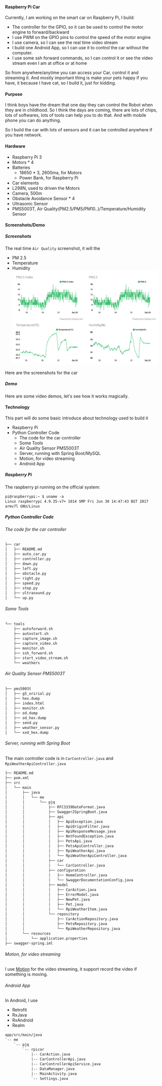 #### Raspberry Pi Car

Currently, I am working on the smart car on Raspberry Pi, I build:
* The controller for the GPIO, so it can be used to control the motor engine to forward/backward
* I use PWM on the GPIO pins to control the speed of the motor engine
* I use camera, so I can see the real time video stream
* I build one Android App, so I can use it to control the car without the computer.
* I use some ssh forward commands, so I can control it or see the video stream even I am at office or at home

So from anywhere/anytime you can access your Car, control it and streaming it.
And mostly important thing is make your pets happy if you have, it because I have cat, so I build it, just for kidding.

#### Purpose
I think boys have the dream that one day they can control the Robot when they are in childhood.
So I think the days are coming, there are lots of chips, lots of softwares, lots of tools can help you to do that. And with mobile phone you can do anything.

So I build the car with lots of sensors and it can be controlled anywhere if you have network.

#### Hardware
* Raspberry Pi 3
* Motors * 4
* Batteries
	* 18650 * 3, 2600ma, for Motors
	* Power Bank, for Raspberry Pi
* Car elements
* L298N, used to driven the Motors
* Camera, 500m
* Obstacle Avoidance Sensor * 4
* Ultrasonic Sensor
* PMS5003T, Air Quality(PM2.5/PM5/PM10..)/Temperature/Humidity Sensor

#### Screenshots/Demo
##### Screenshots
The real time `Air Quality` screenshot, it will the 
* PM 2.5
* Temperature
* Humidity
![Alt text](../demo/pm25.png)

Here are the screenshots for the car

##### Demo
Here are some video demos, let's see how it works magically.


#### Technology
This part will do some basic introduce about technology used to build it
* Raspberry Pi
* Python Controller Code
	* The code for the car controller
	* Some Tools
	* Air Quality Sensor PMS5003T
	* Server, running with Spring Boot/MySQL
	* Motion, for video streaming
	* Android App

##### Raspberry Pi
The raspberry pi running on the official system:
```
pi@raspberrypi:~ $ uname -a
Linux raspberrypi 4.9.35-v7+ 1014 SMP Fri Jun 30 14:47:43 BST 2017 armv7l GNU/Linux
```

##### Python Controller Code

###### The code for the car controller
```
├── car
│   ├── README.md
│   ├── auto_car.py
│   ├── controller.py
│   ├── down.py
│   ├── left.py
│   ├── obstacle.py
│   ├── right.py
│   ├── speed.py
│   ├── stop.py
│   ├── ultrasound.py
│   └── up.py
```

###### Some Tools
```
└── tools
    ├── autoforward.sh
    ├── autostart.sh
    ├── capture_image.sh
    ├── capture_video.sh
    ├── monitor.sh
    ├── ssh_forward.sh
    ├── start_video_stream.sh
    └── weathers
```

###### Air Quality Sensor PMS5003T
```
├── pms5003t
│   ├── g5_oririal.py
│   ├── hex.dump
│   ├── index.html
│   ├── monitor.sh
│   ├── od.dump
│   ├── od_hex.dump
│   ├── send.py
│   ├── weather_sensor.py
│   └── xxd_hex.dump
```

###### Server, running with Spring Boot
The main controller code is in `CarController.java` and `RpiWeatherApiController.java`

```
├── README.md
├── pom.xml
├── src
│   └── main
│       ├── java
│       │   └── me
│       │       └── pjq
│       │           ├── RFC3339DateFormat.java
│       │           ├── Swagger2SpringBoot.java
│       │           ├── api
│       │           │   ├── ApiException.java
│       │           │   ├── ApiOriginFilter.java
│       │           │   ├── ApiResponseMessage.java
│       │           │   ├── NotFoundException.java
│       │           │   ├── PetsApi.java
│       │           │   ├── PetsApiController.java
│       │           │   ├── RpiWeatherApi.java
│       │           │   └── RpiWeatherApiController.java
│       │           ├── car
│       │           │   └── CarController.java
│       │           ├── configuration
│       │           │   ├── HomeController.java
│       │           │   └── SwaggerDocumentationConfig.java
│       │           ├── model
│       │           │   ├── CarAction.java
│       │           │   ├── ErrorModel.java
│       │           │   ├── NewPet.java
│       │           │   ├── Pet.java
│       │           │   └── RpiWeatherItem.java
│       │           └── repository
│       │               ├── CarActionRepository.java
│       │               ├── PetsRepository.java
│       │               └── RpiWeatherRepository.java
│       └── resources
│           └── application.properties
├── swagger-spring.iml

```

###### Motion, for video streaming
I use [Motion](https://github.com/Motion-Project/motion) for the video streaming, it support record the video if something is moving.

###### Android App
In Android, I use
* Retrofit
* RxJava
* RxAndroid
* Realm
```
app/src/main/java
`-- me
    `-- pjq
        `-- rpicar
            |-- CarAction.java
            |-- CarControllerApi.java
            |-- CarControllerApiService.java
            |-- DataManager.java
            |-- MainActivity.java
            `-- Settings.java

```







